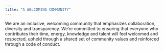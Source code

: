 ```yaml
---
title: "A WELCOMING COMMUNITY"
---
```

We are an inclusive, welcoming community that emphasizes collaboration, diversity and transparency. We’re committed to ensuring that everyone who contributes their time, energy, knowledge and talent will feel welcomed and respected, upheld through a shared set of community values and reinforced through a code of conduct.
